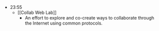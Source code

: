 - 23:55
	- [[Collab Web Lab]]
		- An effort to explore and co-create ways to collaborate through the Internet using common protocols.